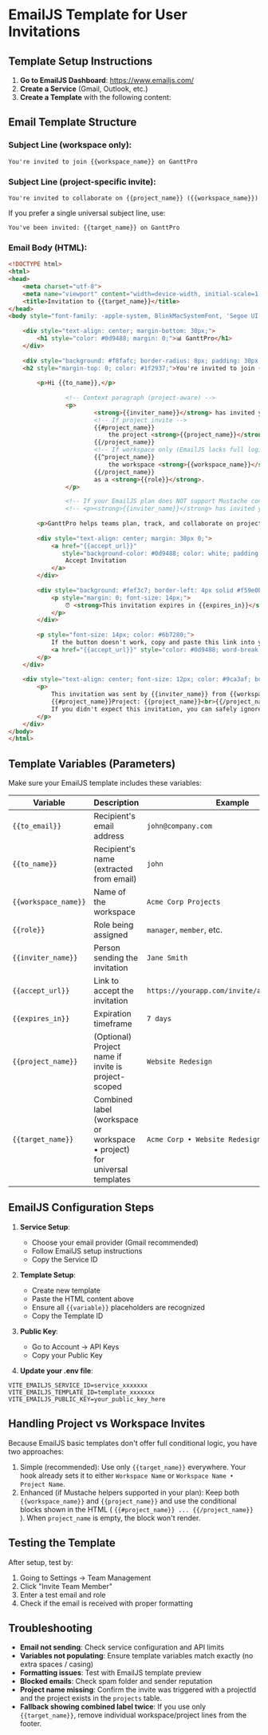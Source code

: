 # EmailJS Template for User Invitations

## Template Setup Instructions

1. **Go to EmailJS Dashboard**: https://www.emailjs.com/
2. **Create a Service** (Gmail, Outlook, etc.)
3. **Create a Template** with the following content:

## Email Template Structure

### Subject Line (workspace only):
```
You're invited to join {{workspace_name}} on GanttPro
```

### Subject Line (project-specific invite):
```
You're invited to collaborate on {{project_name}} ({{workspace_name}})
```

If you prefer a single universal subject line, use:
```
You've been invited: {{target_name}} on GanttPro
```

### Email Body (HTML):
```html
<!DOCTYPE html>
<html>
<head>
    <meta charset="utf-8">
    <meta name="viewport" content="width=device-width, initial-scale=1.0">
    <title>Invitation to {{target_name}}</title>
</head>
<body style="font-family: -apple-system, BlinkMacSystemFont, 'Segoe UI', Roboto, 'Helvetica Neue', Arial, sans-serif; line-height: 1.6; color: #333; max-width: 600px; margin: 0 auto; padding: 20px;">
    
    <div style="text-align: center; margin-bottom: 30px;">
        <h1 style="color: #0d9488; margin: 0;">📊 GanttPro</h1>
    </div>
    
    <div style="background: #f8fafc; border-radius: 8px; padding: 30px; margin-bottom: 20px;">
    <h2 style="margin-top: 0; color: #1f2937;">You're invited to join {{target_name}}!</h2>
        
        <p>Hi {{to_name}},</p>
        
                <!-- Context paragraph (project-aware) -->
                <p>
                        <strong>{{inviter_name}}</strong> has invited you to join
                        <!-- If project invite -->
                        {{#project_name}}
                            the project <strong>{{project_name}}</strong> in workspace <strong>{{workspace_name}}</strong>
                        {{/project_name}}
                        <!-- If workspace only (EmailJS lacks full logic; fallback handled by leaving project_name empty) -->
                        {{^project_name}}
                            the workspace <strong>{{workspace_name}}</strong>
                        {{/project_name}}
                        as a <strong>{{role}}</strong>.
                </p>

                <!-- If your EmailJS plan does NOT support Mustache conditionals, replace the above block with this simpler dynamic line: -->
                <!-- <p><strong>{{inviter_name}}</strong> has invited you to join <strong>{{target_name}}</strong> as a <strong>{{role}}</strong>.</p> -->
        
        <p>GanttPro helps teams plan, track, and collaborate on projects with powerful Gantt charts and task management tools.</p>
        
        <div style="text-align: center; margin: 30px 0;">
            <a href="{{accept_url}}" 
               style="background-color: #0d9488; color: white; padding: 12px 24px; text-decoration: none; border-radius: 6px; font-weight: 600; display: inline-block;">
                Accept Invitation
            </a>
        </div>
        
        <div style="background: #fef3c7; border-left: 4px solid #f59e0b; padding: 15px; margin: 20px 0; border-radius: 4px;">
            <p style="margin: 0; font-size: 14px;">
                ⏰ <strong>This invitation expires in {{expires_in}}</strong>
            </p>
        </div>
        
        <p style="font-size: 14px; color: #6b7280;">
            If the button doesn't work, copy and paste this link into your browser:<br>
            <a href="{{accept_url}}" style="color: #0d9488; word-break: break-all;">{{accept_url}}</a>
        </p>
    </div>
    
    <div style="text-align: center; font-size: 12px; color: #9ca3af; border-top: 1px solid #e5e7eb; padding-top: 20px;">
        <p>
            This invitation was sent by {{inviter_name}} from {{workspace_name}}<br>
            {{#project_name}}Project: {{project_name}}<br>{{/project_name}}
            If you didn't expect this invitation, you can safely ignore this email.
        </p>
    </div>
</body>
</html>
```

## Template Variables (Parameters)

Make sure your EmailJS template includes these variables:

| Variable | Description | Example |
|----------|-------------|---------|
| `{{to_email}}` | Recipient's email address | `john@company.com` |
| `{{to_name}}` | Recipient's name (extracted from email) | `john` |
| `{{workspace_name}}` | Name of the workspace | `Acme Corp Projects` |
| `{{role}}` | Role being assigned | `manager`, `member`, etc. |
| `{{inviter_name}}` | Person sending the invitation | `Jane Smith` |
| `{{accept_url}}` | Link to accept the invitation | `https://yourapp.com/invite/accept/token123` |
| `{{expires_in}}` | Expiration timeframe | `7 days` |
| `{{project_name}}` | (Optional) Project name if invite is project-scoped | `Website Redesign` |
| `{{target_name}}` | Combined label (workspace or workspace • project) for universal templates | `Acme Corp • Website Redesign` |

## EmailJS Configuration Steps

1. **Service Setup**:
   - Choose your email provider (Gmail recommended)
   - Follow EmailJS setup instructions
   - Copy the Service ID

2. **Template Setup**:
   - Create new template
   - Paste the HTML content above
   - Ensure all `{{variable}}` placeholders are recognized
   - Copy the Template ID

3. **Public Key**:
   - Go to Account → API Keys
   - Copy your Public Key

4. **Update your .env file**:
```env
VITE_EMAILJS_SERVICE_ID=service_xxxxxxx
VITE_EMAILJS_TEMPLATE_ID=template_xxxxxxx
VITE_EMAILJS_PUBLIC_KEY=your_public_key_here
```

## Handling Project vs Workspace Invites

Because EmailJS basic templates don't offer full conditional logic, you have two approaches:

1. Simple (recommended): Use only `{{target_name}}` everywhere. Your hook already sets it to either `Workspace Name` or `Workspace Name • Project Name`.
2. Enhanced (if Mustache helpers supported in your plan): Keep both `{{workspace_name}}` and `{{project_name}}` and use the conditional blocks shown in the HTML ( `{{#project_name}} ... {{/project_name}}` ). When `project_name` is empty, the block won't render.

## Testing the Template

After setup, test by:
1. Going to Settings → Team Management
2. Click "Invite Team Member"
3. Enter a test email and role
4. Check if the email is received with proper formatting

## Troubleshooting

- **Email not sending**: Check service configuration and API limits
- **Variables not populating**: Ensure template variables match exactly (no extra spaces / casing)
- **Formatting issues**: Test with EmailJS template preview
- **Blocked emails**: Check spam folder and sender reputation
- **Project name missing**: Confirm the invite was triggered with a projectId and the project exists in the `projects` table.
- **Fallback showing combined label twice**: If you use only `{{target_name}}`, remove individual workspace/project lines from the footer.
